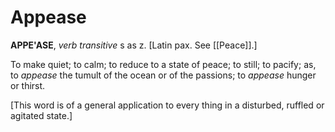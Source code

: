 # Appease

**APPE'ASE**, _verb transitive_ s as z. \[Latin pax. See [[Peace]].\]

To make quiet; to calm; to reduce to a state of peace; to still; to pacify; as, to _appease_ the tumult of the ocean or of the passions; to _appease_ hunger or thirst.

\[This word is of a general application to every thing in a disturbed, ruffled or agitated state.\]